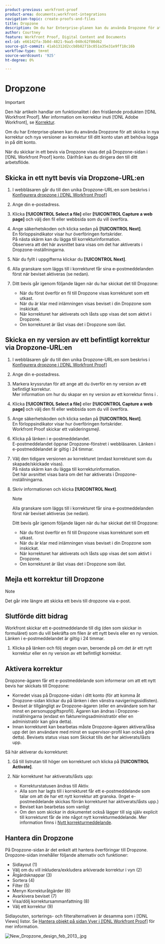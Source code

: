 ```yaml
---
product-previous: workfront-proof
product-area: documents;workfront-integrations
navigation-topic: create-proofs-and-files
title: Dropzone
description: Om du har Enterprise-planen kan du använda Dropzone för att skicka in nya korrektur och nya versioner av korrektur till ditt konto utan att behöva logga in på ditt konto.
author: Courtney
feature: Workfront Proof, Digital Content and Documents
exl-id: e66142fa-3b0d-4821-9aa5-040c62f00d62
source-git-commit: 41ab1312d2ccb8b8271bc851a35e31e9ff18c16b
workflow-type: tm+mt
source-wordcount: '925'
ht-degree: 0%

---
```


# Dropzone

>[!IMPORTANT]
>
>Den här artikeln handlar om funktionalitet i den fristående produkten [!DNL Workfront Proof]. Mer information om korrektur inuti [!DNL Adobe Workfront], se [Korrektur](../../../review-and-approve-work/proofing/proofing.md).

Om du har Enterprise-planen kan du använda Dropzone för att skicka in nya korrektur och nya versioner av korrektur till ditt konto utan att behöva logga in på ditt konto.

När du skickar in ett bevis via Dropzone visas det på Dropzone-sidan i [!DNL Workfront Proof] konto. Därifrån kan du dirigera den till ditt arbetsflöde.

## Skicka in ett nytt bevis via Dropzone-URL:en

1. I webbläsaren går du till den unika Dropzone-URL:en som beskrivs i [Konfigurera dropzone i [!DNL Workfront Proof]](../../../workfront-proof/wp-acct-admin/account-settings/configure-dropzone-in-wp.md)
1. Ange din e-postadress.
1. Klicka **[!UICONTROL Select a file]** eller **[!UICONTROL Capture a web page]** och välj den fil eller webbsida som du vill överföra.

1. Ange säkerhetskoden och klicka sedan på **[!UICONTROL Next]**.\
   En förloppsindikator visar hur överföringen fortskrider.\
   På nästa skärm kan du lägga till korrekturinformation.\
   Observera att det här avsnittet bara visas om det har aktiverats i Dropzone-inställningarna.

1. När du fyllt i uppgifterna klickar du **[!UICONTROL Next]**.
1. Alla granskare som läggs till i korrekturet får sina e-postmeddelanden först när beviset aktiveras (se nedan).
1. Ditt bevis går igenom följande lägen när du har skickat det till Dropzone:

   * När du först överför en fil till Dropzone visas korrekturet som ett utkast.
   * När du är klar med inlämningen visas beviset i din Dropzone som inskickat.
   * När korrekturet har aktiverats och låsts upp visas det som aktivt i Dropzone.
   * Om korrekturet är låst visas det i Dropzone som låst.

## Skicka en ny version av ett befintligt korrektur via Dropzone-URL:en

1. I webbläsaren går du till den unika Dropzone-URL:en som beskrivs i [Konfigurera dropzone i [!DNL Workfront Proof]](../../../workfront-proof/wp-acct-admin/account-settings/configure-dropzone-in-wp.md)
1. Ange din e-postadress.
1. Markera kryssrutan för att ange att du överför en ny version av ett befintligt korrektur.\
   Mer information om hur du skapar en ny version av ett korrektur finns i .
1. Klicka **[!UICONTROL Select a file]** eller **[!UICONTROL Capture a web page]** och välj den fil eller webbsida som du vill överföra.

1. Ange säkerhetskoden och klicka sedan på **[!UICONTROL Next]**.\
   En förloppsindikator visar hur överföringen fortskrider.\
   Workfront Proof skickar ett valideringsmejl.

1. Klicka på länken i e-postmeddelandet.\
   E-postmeddelandet öppnar Dropzone-fönstret i webbläsaren. Länken i e-postmeddelandet är giltig i 24 timmar.
1. Välj den tidigare versionen av korrekturet (endast korrekturet som du skapade/skickade visas).\
   På nästa skärm kan du lägga till korrekturinformation.\
   Det här avsnittet visas bara om det har aktiverats i Dropzone-inställningarna.

1. Skriv informationen och klicka **[!UICONTROL Next]**.

   >[!NOTE]
   >
   >Alla granskare som läggs till i korrekturet får sina e-postmeddelanden först när beviset aktiveras (se nedan).

   Ditt bevis går igenom följande lägen när du har skickat det till Dropzone:

   * När du först överför en fil till Dropzone visas korrekturet som ett utkast.
   * När du är klar med inlämningen visas beviset i din Dropzone som inskickat.
   * När korrekturet har aktiverats och låsts upp visas det som aktivt i Dropzone.
   * Om korrekturet är låst visas det i Dropzone som låst.

## Mejla ett korrektur till Dropzone

>[!NOTE]
>
>Det går inte längre att skicka ett bevis till dropzone via e-post.


## Slutförde ditt bidrag

Workfront skickar ett e-postmeddelande till dig (den som skickar in formuläret) som du vill bekräfta om filen är ett nytt bevis eller en ny version. Länken i e-postmeddelandet är giltig i 24 timmar.

1. Klicka på länken och följ stegen ovan, beroende på om det är ett nytt korrektur eller en ny version av ett befintligt korrektur.

## Aktivera korrektur

Dropzone-ägaren får ett e-postmeddelande som informerar om att ett nytt bevis har skickats till Dropzone:

* Korredet visas på Dropzone-sidan i ditt konto (för att komma åt Dropzone-sidan klickar du på länken i den vänstra navigeringssidlisten).
* Beviset är tillgängligt av Dropzone-ägaren (eller en användare som har minst en personuppgiftsprofil). Ägaren kan ändras i Dropzone-inställningarna (endast en faktureringsadministratör eller en administratör kan göra detta).
* Innan korrekturet kan bearbetas måste Dropzone-ägaren aktivera/låsa upp det (en användare med minst en supervisor-profil kan också göra detta). Bevisets status visas som Skickat tills det har aktiverats/låsts upp.

Så här aktiverar du korrekturet:

1. Gå till listrutan till höger om korrekturet och klicka på **[!UICONTROL Activate]**.
1. När korrekturet har aktiverats/låsts upp:

   * Korrekturstatusen ändras till Aktiv.
   * Alla som har lagts till i korrekturet får ett e-postmeddelande som talar om att de har ett nytt korrektur att granska. (Inget e-postmeddelande skickas förrän korrekturet har aktiverats/låsts upp.)
   * Beviset kan bearbetas som vanligt
   * Om den som skickar in dokumentet också lägger till sig själv explicit till korrekturet får de inte något nytt korrekturmeddelande. Mer information finns i [Nytt korrekturmeddelande](../../../workfront-proof/wp-emailsntfctns/proof-notifications-and-reminders/new-proof-email.md).

## Hantera din Dropzone

På Dropzone-sidan är det enkelt att hantera överföringar till Dropzone. Dropzone-sidan innehåller följande alternativ och funktioner:

* Sidlayout (1)
* Välj om du vill inkludera/exkludera arkiverade korrektur i vyn (2)
* Åtgärdsknappar (3)
* Sortera (4)
* Filter (5)
* Menyn Korrekturåtgärder (6)
* Avarkivera beviset (7)
* Visa/dölj korrektursammanfattning (8)
* Välj ett korrektur (9)

Sidlayouten, sorterings- och filteralternativen är desamma som i [!DNL Views] listor. Se [Hantera objekt på sidan Vyer i [!DNL Workfront Proof]](../../../workfront-proof/wp-work-proofsfiles/manage-your-work/manage-items-on-views-page.md) för mer information.

![New_Dropzone_design_feb_2013_.jpg](assets/new-dropzone-design--feb-2013--350x224.jpg)
